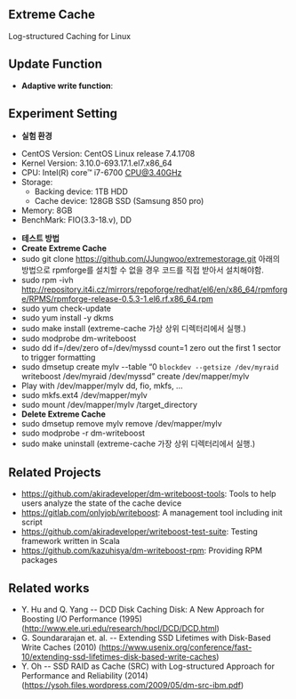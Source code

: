 ## Extreme Cache
Log-structured Caching for Linux

## Update Function
- **Adaptive write function**: 

## Experiment Setting
- **실험 환경**
 * CentOS Version: CentOS Linux release 7.4.1708
 * Kernel Version: 3.10.0-693.17.1.el7.x86_64
 * CPU: Intel(R) core™ i7-6700 CPU@3.40GHz
 * Storage:
	- Backing device: 1TB HDD
	- Cache device: 128GB SSD (Samsung 850 pro)
 * Memory: 8GB
 * BenchMark: FIO(3.3-18.v), DD
- **테스트 방법**
- **Create Extreme Cache**
 - sudo git clone https://github.com/JJungwoo/extremestorage.git
   아래의 방법으로 rpmforge를 설치할 수 없을 경우 코드를 직접 받아서 설치해야함.
 - sudo rpm -ivh http://repository.it4i.cz/mirrors/repoforge/redhat/el6/en/x86_64/rpmforge/RPMS/rpmforge-release-0.5.3-1.el6.rf.x86_64.rpm 
 - sudo yum check-update 
 - sudo yum install -y dkms
 - sudo make install (extreme-cache 가상 상위 디렉터리에서 실행.)
 - sudo modprobe dm-writeboost
 - sudo dd if=/dev/zero of=/dev/myssd count=1
   zero out the first 1 sector to trigger formatting
 - sudo dmsetup create mylv --table “0 `blockdev --getsize /dev/myraid` writeboost /dev/myraid /dev/myssd”
   create /dev/mapper/mylv
 - Play with /dev/mapper/mylv
 dd, fio, mkfs, ...
 - sudo mkfs.ext4 /dev/mapper/mylv
 - sudo mount /dev/mapper/mylv /target_directory
- **Delete Extreme Cache**
 - sudo dmsetup remove mylv
   remove /dev/mapper/mylv
 - sudo modprobe -r dm-writeboost
 - sudo make uninstall (extreme-cache 가장 상위 디렉터리에서 실행.)

## Related Projects
* https://github.com/akiradeveloper/dm-writeboost-tools: Tools to help users analyze the state of the cache device  
* https://gitlab.com/onlyjob/writeboost: A management tool including init script  
* https://github.com/akiradeveloper/writeboost-test-suite: Testing framework written in Scala
* https://github.com/kazuhisya/dm-writeboost-rpm: Providing RPM packages

## Related works
* Y. Hu and Q. Yang -- DCD Disk Caching Disk: A New Approach for Boosting I/O Performance (1995)
  (http://www.ele.uri.edu/research/hpcl/DCD/DCD.html)  
* G. Soundararajan et. al. -- Extending SSD Lifetimes with Disk-Based Write Caches (2010)
  (https://www.usenix.org/conference/fast-10/extending-ssd-lifetimes-disk-based-write-caches)  
* Y. Oh -- SSD RAID as Cache (SRC) with Log-structured Approach for Performance and Reliability (2014)
  (https://ysoh.files.wordpress.com/2009/05/dm-src-ibm.pdf)
